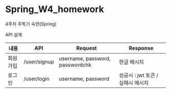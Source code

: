 # Spring_W4_homework
4주차 주특기 숙련(Spring)

API 설계

|내용|API|Request|Response|
|------|---|---|-----|
|회원가입|/user/signup|username, password, passwordchk|한글 메시지
|로그인|/user/login|username, password|성공시 : jwt 토큰 / 실패시 메시지
